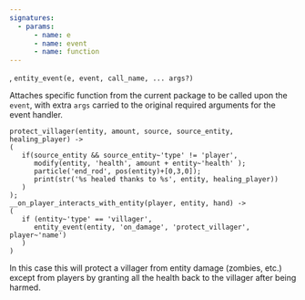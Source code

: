 ```yaml
---
signatures:
  - params:
      - name: e
      - name: event
      - name: function
---
```


, `entity_event(e, event, call_name, ... args?)`

Attaches specific function from the current package to be called upon the `event`, with extra `args` carried to the
original required arguments for the event handler.

```scarpet
protect_villager(entity, amount, source, source_entity, healing_player) ->
(
   if(source_entity && source_entity~'type' != 'player',
      modify(entity, 'health', amount + entity~'health' );
      particle('end_rod', pos(entity)+[0,3,0]);
      print(str('%s healed thanks to %s', entity, healing_player))
   )
);
__on_player_interacts_with_entity(player, entity, hand) ->
(
   if (entity~'type' == 'villager',
      entity_event(entity, 'on_damage', 'protect_villager', player~'name')
   )
)
```

In this case this will protect a villager from entity damage (zombies, etc.) except from players by granting all the
health back to the villager after being harmed.
